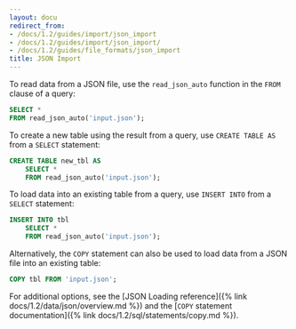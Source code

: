 ```yaml
---
layout: docu
redirect_from:
- /docs/1.2/guides/import/json_import
- /docs/1.2/guides/import/json_import/
- /docs/1.2/guides/file_formats/json_import
title: JSON Import
---
```


To read data from a JSON file, use the `read_json_auto` function in the `FROM` clause of a query:

```sql
SELECT *
FROM read_json_auto('input.json');
```

To create a new table using the result from a query, use `CREATE TABLE AS` from a `SELECT` statement:

```sql
CREATE TABLE new_tbl AS
    SELECT *
    FROM read_json_auto('input.json');
```

To load data into an existing table from a query, use `INSERT INTO` from a `SELECT` statement:

```sql
INSERT INTO tbl
    SELECT *
    FROM read_json_auto('input.json');
```

Alternatively, the `COPY` statement can also be used to load data from a JSON file into an existing table:

```sql
COPY tbl FROM 'input.json';
```

For additional options, see the [JSON Loading reference]({% link docs/1.2/data/json/overview.md %}) and the [`COPY` statement documentation]({% link docs/1.2/sql/statements/copy.md %}).
